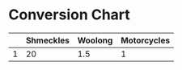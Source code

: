# Conversion Chart
|   | Shmeckles | Woolong | Motorcycles |
|---|-----------|---------|-------------|
| 1 | 20 | 1.5 | 1 |
